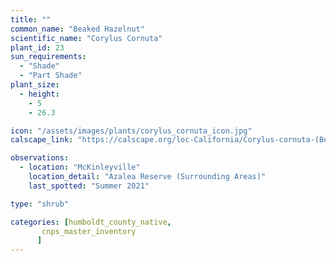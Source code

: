 ```yaml
---
title: ""
common_name: "Beaked Hazelnut"
scientific_name: "Corylus Cornuta"
plant_id: 23
sun_requirements:
  - "Shade"
  - "Part Shade"
plant_size:
  - height: 
    - 5
    - 26.3

icon: "/assets/images/plants/corylus_cornuta_icon.jpg" 
calscape_link: "https://calscape.org/loc-California/Corylus-cornuta-(Beaked-Hazelnut)"

observations: 
  - location: "McKinleyville"
    location_detail: "Azalea Reserve (Surrounding Areas)"
    last_spotted: "Summer 2021"

type: "shrub"

categories: [humboldt_county_native,
       cnps_master_inventory
      ]
---
```


